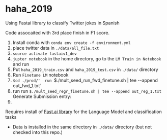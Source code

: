 # haha_2019
Using Fastai library to classify Twitter jokes in Spanish

Code assocaited with 3rd place finish in F1 score.

1. Install conda with `conda env create -f environment.yml`
3. place twitter data in `./data/all_file.txt`
2. `source activate fastaiv1_dev`
3. `jupter notebook` in the home directory, go to the `LM Train in Notebook` and run
4. Put `haha_2019_train.csv` and `haha_2019_test.csv` in `./data/` directory
5. Run `Finetune LM` notebook
6. `$cd ./prod/'  run `$./mult_seed_run_fwd_finetune.sh | tee --append out_fwd_1.txt`
7. run run `$./mult_seed_regr_finetune.sh | tee --append out_reg_1.txt`
Generate Submission entry:
8. 


Requires install of [Fast.ai library](https://github.com/fastai/fastai) for the Language Model and classification tasks

* Data is installed in the same directory in `./data/` directory (but not checked into this repo.)
